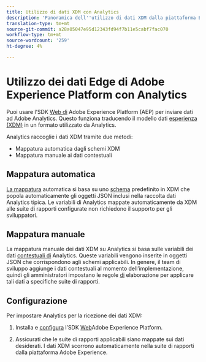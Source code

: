 ```yaml
---
title: Utilizzo di dati XDM con Analytics
description: 'Panoramica dell''utilizzo di dati XDM dalla piattaforma Experience in Adobe Analytics '
translation-type: tm+mt
source-git-commit: a28a05047e95d12343fd94f7b11e5cabf7fac070
workflow-type: tm+mt
source-wordcount: '259'
ht-degree: 4%

---
```



# Utilizzo dei dati Edge di Adobe Experience Platform con Analytics

Puoi usare l’SDK [Web di](https://docs.adobe.com/content/help/it-IT/launch/using/extensions-ref/adobe-extension/aep-extension/overview.html) Adobe Experience Platform (AEP) per inviare dati ad Adobe Analytics. Questo funziona traducendo il modello dati [esperienza (XDM)](https://docs.adobe.com/content/help/en/experience-platform/xdm/home.html) in un formato utilizzato da Analytics.

Analytics raccoglie i dati XDM tramite due metodi:

* Mappatura automatica dagli schemi XDM
* Mappatura manuale ai dati contestuali

## Mappatura automatica

[La mappatura](xdm-manual.md) automatica si basa su uno [schema](https://docs.adobe.com/content/help/en/experience-platform/xdm/schema/composition.html) predefinito in XDM che popola automaticamente gli oggetti JSON inclusi nella raccolta dati Analytics tipica. Le variabili di Analytics mappate automaticamente da XDM alle suite di rapporti configurate non richiedono il supporto per gli sviluppatori.

## Mappatura manuale

La mappatura manuale dei dati XDM su Analytics si basa sulle variabili dei dati [contestuali di](../vars/page-vars/contextdata.md) Analytics. Queste variabili vengono inserite in oggetti JSON che corrispondono agli schemi applicabili. In genere, il team di sviluppo aggiunge i dati contestuali al momento dell’implementazione, quindi gli amministratori impostano le regole [di](/help/admin/admin/c-processing-rules/c-processing-rules-configuration/t-processing-rules.md) elaborazione per applicare tali dati a specifiche suite di rapporti.

## Configurazione

Per impostare Analytics per la ricezione dei dati XDM:

1. Installa e [configura](https://docs.adobe.com/content/help/en/experience-platform/edge/fundamentals/configuring-the-sdk.html) l’SDK [Web](https://docs.adobe.com/content/help/en/experience-platform/edge/fundamentals/installing-the-sdk.html)Adobe Experience Platform.

2. Assicurati che le suite di rapporti applicabili siano mappate sui dati desiderati. I dati XDM scorrono automaticamente nella suite di rapporti dalla piattaforma Adobe Experience.
